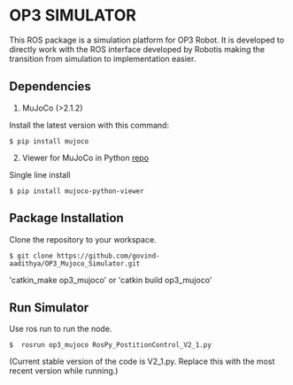 # **OP3 SIMULATOR**

This ROS package is a simulation platform for OP3 Robot. It is developed to directly work with the ROS interface developed by Robotis making the transition from simulation to implementation easier.

## **Dependencies**

1. MuJoCo (>2.1.2)

Install the latest version with this command:

`$ pip install mujoco`

2. Viewer for MuJoCo in Python [repo](https://github.com/rohanpsingh/mujoco-python-viewer)

Single line install

`$ pip install mujoco-python-viewer`

## **Package Installation**

Clone the repository to your workspace.

`$ git clone https://github.com/govind-aadithya/OP3_Mujoco_Simulator.git`

'catkin_make op3_mujoco' or 'catkin build op3_mujoco'


## **Run Simulator**

Use ros run to run the node.

`$  rosrun op3_mujoco RosPy_PostitionControl_V2_1.py`

(Current stable version of the code is V2_1.py. Replace this with the most recent version while running.)
